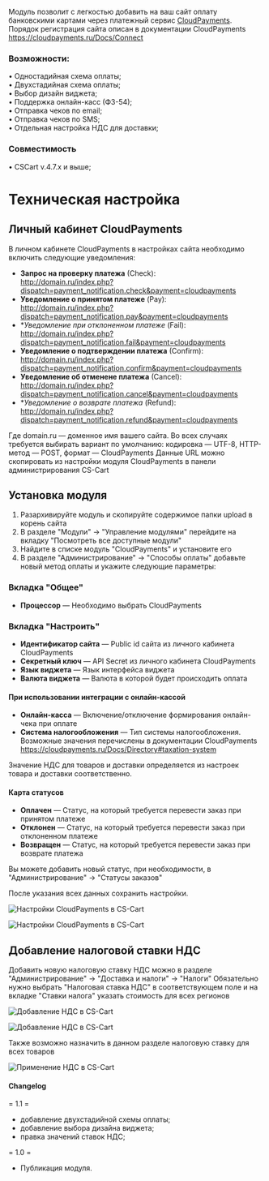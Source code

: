 Модуль позволит с легкостью добавить на ваш сайт оплату банковскими картами через платежный сервис [CloudPayments](https://cloudpayments.ru).
Порядок регистрация сайта описан в документации CloudPayments https://cloudpayments.ru/Docs/Connect


### Возможности:  
• Одностадийная схема оплаты;  
• Двухстадийная схема оплаты;  
• Выбор дизайн виджета;  
• Поддержка онлайн-касс (ФЗ-54);  
• Отправка чеков по email;  
• Отправка чеков по SMS;  
• Отдельная настройка НДС для доставки;

### Совместимость
• CSCart v.4.7.x и выше;

# Техническая настройка
## Личный кабинет CloudPayments
В личном кабинете CloudPayments в настройках сайта необходимо включить следующие уведомления:

* **Запрос на проверку платежа** (Сheck):\
http://domain.ru/index.php?dispatch=payment_notification.check&payment=cloudpayments
* **Уведомление о принятом платеже** (Pay):\
http://domain.ru/index.php?dispatch=payment_notification.pay&payment=cloudpayments
* **Уведомление при отклоненном платеже* (Fail):\
http://domain.ru/index.php?dispatch=payment_notification.fail&payment=cloudpayments
* **Уведомление о подтверждении платежа** (Сonfirm):\
http://domain.ru/index.php?dispatch=payment_notification.confirm&payment=cloudpayments
* **Уведомление об отменене платежа** (Сancel):\
http://domain.ru/index.php?dispatch=payment_notification.cancel&payment=cloudpayments
* **Уведомление о возврате платежа* (Refund):\
http://domain.ru/index.php?dispatch=payment_notification.refund&payment=cloudpayments

Где domain.ru — доменное имя вашего сайта.
Во всех случаях требуется выбирать вариант по умолчанию: кодировка — UTF-8, HTTP-метод — POST, формат — CloudPayments
Данные URL можно скопировать из настройки модуля CloudPayments в панели администрирования CS-Cart

## Установка модуля
1. Разархивируйте модуль и скопируйте содержимое папки upload в корень сайта
2. В разделе "Модули" -> "Управление модулями" перейдите на вкладку "Посмотреть все доступные модули"
3. Найдите в списке модуль "CloudPayments" и установите его 
4. В разделе "Администрирование" -> "Способы оплаты" добавьте новый метод оплаты и укажите следующие параметры:

### Вкладка "Общее"
* **Процессор** — Необходимо выбрать CloudPayments

### Вкладка "Настроить"
* **Идентификатор сайта** — Public id сайта из личного кабинета CloudPayments
* **Секретный ключ** — API Secret из личного кабинета CloudPayments
* **Язык виджета** — Язык интерфейса виджета
* **Валюта виджета** — Валюта в которой будет происходить оплата

#### При использовании интеграции с онлайн-кассой
* **Онлайн-касса** — Включение/отключение формирования онлайн-чека при оплате
* **Система налогообложения** — Тип системы налогообложения. Возможные значения перечислены в документации CloudPayments https://cloudpayments.ru/Docs/Directory#taxation-system

Значение НДС для товаров и доставки определяется из настроек товара и доставки соответственно.

#### Карта статусов
* **Оплачен** — Статус, на который требуется перевести заказ при принятом платеже
* **Отклонен** — Статус, на который требуется перевести заказ при отклоненном платеже
* **Возвращен** — Статус, на который требуется перевести заказ при возврате платежа

Вы можете добавить новый статус, при необходимости, в "Администрирование" -> "Статусы заказов"

После указания всех данных сохранить настройки.

![Настройки CloudPayments в CS-Cart](doc/img/cscart_cp1.png)

![Настройки CloudPayments в CS-Cart](doc/img/cscart_cp2.png)

## Добавление налоговой ставки НДС
Добавить новую налоговую ставку НДС можно в разделе "Администрирование" -> "Доставка и налоги" -> "Налоги"
Обязательно нужно выбрать "Налоговая ставка НДС" в соответствующем поле и на вкладке "Ставки налога" указать стоимость для всех регионов

![Добавление НДС в CS-Cart](doc/img/cscart_nds1.png)

![Добавление НДС в CS-Cart](doc/img/cscart_nds2.png)

Также возможно назначить в данном разделе налоговую ставку для всех товаров 

![Применение НДС в CS-Cart](doc/img/cscart_nds_apply.png)

#### Changelog

= 1.1 =
* добавление двухстадийной схемы оплаты;  
* добавление выбора дизайна виджета;  
* правка значений ставок НДС;

= 1.0 =
* Публикация модуля.

